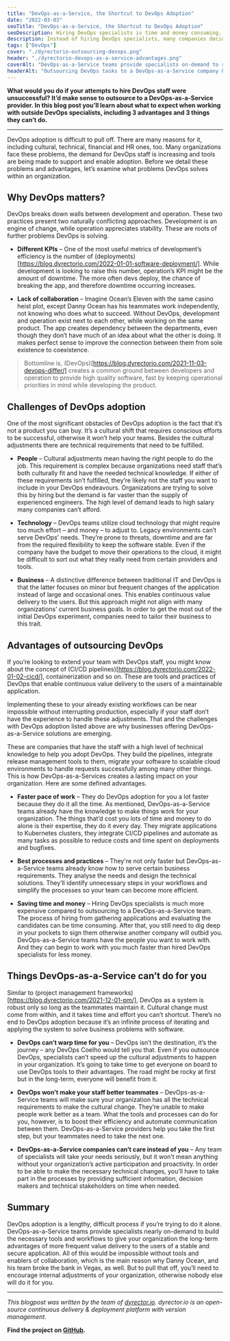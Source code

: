 ```yaml
---
title: "DevOps-as-a-Service, the Shortcut to DevOps Adoption"
date: "2022-03-03"
seoTitle: "DevOps-as-a-Service, the Shortcut to DevOps Adoption"
seoDescription: Hiring DevOps specialists is time and money consuming. Here's why organizations should consider joining forces with DevOps-as-a-Service providers.
description: Instead of hiring DevOps specialists, many companies decide to team up with DevOps-as-a-Service teams to reduce time and money spent on DevOps adoption. Find out what to expect from DevOps-as-a-Service providers.
tags: ["DevOps"]
cover: "./dyrectorio-outsourcing-devops.png"
header: "./dyrectorio-devops-as-a-service-advantages.png"
coverAlt: "DevOps-as-a-Service teams provide specialists on-demand to supercharge your organization's DevOps adoption."
headerAlt: "Outsourcing DevOps tasks to a DevOps-as-a-Service company holds many advantages, including fast and cost efficient work."
---
```


**What would you do if your attempts to hire DevOps staff were unsuccessful? It’d make sense to outsource to a DevOps-as-a-Service provider. In this blog post you’ll learn about what to expect when working with outside DevOps specialists, including 3 advantages and 3 things they can’t do.**

---

DevOps adoption is difficult to pull off. There are many reasons for it, including cultural, technical, financial and HR ones, too. Many organizations face these problems, the demand for DevOps staff is increasing and tools are being made to support and enable adoption. Before we detail these problems and advantages, let’s examine what problems DevOps solves within an organization.

## Why DevOps matters?

DevOps breaks down walls between development and operation. These two practices present two naturally conflicting approaches. Development is an engine of change, while operation appreciates stability. These are roots of further problems DevOps is solving.

- **Different KPIs** – One of the most useful metrics of development’s efficiency is the number of (deployments)[https://blog.dyrectorio.com/2022-01-01-software-deployment/]. While development is looking to raise this number, operation’s KPI might be the amount of downtime. The more often devs deploy, the chance of breaking the app, and therefore downtime occurring increases.

- **Lack of collaboration** – Imagine Ocean’s Eleven with the same casino heist plot, except Danny Ocean has his teammates work independently, not knowing who does what to succeed. Without DevOps, development and operation exist next to each other, while working on the same product. The app creates dependency between the departments, even though they don’t have much of an idea about what the other is doing. It makes perfect sense to improve the connection between them from sole existence to coexistence.

> Bottomline is, (DevOps)[https://blog.dyrectorio.com/2021-11-03-devops-differ/] creates a common ground between developers and operation to provide high quality software, fast by keeping operational priorities in mind while developing the product.

## Challenges of DevOps adoption

One of the most significant obstacles of DevOps adoption is the fact that it’s not a product you can buy. It’s a cultural shift that requires conscious efforts to be successful, otherwise it won’t help your teams. Besides the cultural adjustments there are technical requirements that need to be fulfilled.

- **People** – Cultural adjustments mean having the right people to do the job. This requirement is complex because organizations need staff that’s both culturally fit and have the needed technical knowledge. If either of these requirements isn’t fulfilled, they’re likely not the staff you want to include in your DevOps endeavours. Organizations are trying to solve this by hiring but the demand is far vaster than the supply of experienced engineers. The high level of demand leads to high salary many companies can’t afford.

- **Technology** – DevOps teams utilize cloud technology that might require too much effort – and money – to adjust to. Legacy environments can’t serve DevOps’ needs. They’re prone to threats, downtime and are far from the required flexibility to keep the software stable. Even if the company have the budget to move their operations to the cloud, it might be difficult to sort out what they really need from certain providers and tools.

- **Business** – A distinctive difference between traditional IT and DevOps is that the latter focuses on minor but frequent changes of the application instead of large and occasional ones. This enables continuous value delivery to the users. But this approach might not align with many organizations’ current business goals. In order to get the most out of the initial DevOps experiment, companies need to tailor their business to this trait.

## Advantages of outsourcing DevOps

If you’re looking to extend your team with DevOps staff, you might know about the concept of (CI/CD pipelines)[https://blog.dyrectorio.com/2022-01-02-cicd/], containerization and so on. These are tools and practices of DevOps that enable continuous value delivery to the users of a maintainable application.

Implementing these to your already existing workflows can be near impossible without interrupting production, especially if your staff don’t have the experience to handle these adjustments. That and the challenges with DevOps adoption listed above are why businesses offering DevOps-as-a-Service solutions are emerging.

These are companies that have the staff with a high level of technical knowledge to help you adopt DevOps. They build the pipelines, integrate release management tools to them, migrate your software to scalable cloud environments to handle requests successfully among many other things. This is how DevOps-as-a-Services creates a lasting impact on your organization. Here are some defined advantages.

- **Faster pace of work** – They do DevOps adoption for you a lot faster because they do it all the time. As mentioned, DevOps-as-a-Service teams already have the knowledge to make things work for your organization. The things that’d cost you lots of time and money to do alone is their expertise, they do it every day. They migrate applications to Kubernetes clusters, they integrate CI/CD pipelines and automate as many tasks as possible to reduce costs and time spent on deployments and bugfixes.

- **Best processes and practices** – They're not only faster but DevOps-as-a-Service teams already know how to serve certain business requirements. They analyse the needs and design the technical solutions. They’ll identify unnecessary steps in your workflows and simplify the processes so your team can become more efficient.

- **Saving time and money** – Hiring DevOps specialists is much more expensive compared to outsourcing to a DevOps-as-a-Service team. The process of hiring from gathering applications and evaluating the candidates can be time consuming. After that, you still need to dig deep in your pockets to sign them otherwise another company will outbid you. DevOps-as-a-Service teams have the people you want to work with. And they can begin to work with you much faster than hired DevOps specialists for less money.

## Things DevOps-as-a-Service can’t do for you

Similar to (project management frameworks)[https://blog.dyrectorio.com/2021-12-01-pm/], DevOps as a system is robust only so long as the teammates maintain it. Cultural change must come from within, and it takes time and effort you can’t shortcut. There’s no end to DevOps adoption because it’s an infinite process of iterating and applying the system to solve business problems with software.

- **DevOps can’t warp time for you** – DevOps isn’t the destination, it’s the journey – any DevOps Coelho would tell you that. Even if you outsource DevOps, specialists can’t speed up the cultural adjustments to happen in your organization. It’s going to take time to get everyone on board to use DevOps tools to their advantages. The road might be rocky at first but in the long-term, everyone will benefit from it.

- **DevOps won’t make your staff better teammates** – DevOps-as-a-Service teams will make sure your organization has all the technical requirements to make the cultural change. They’re unable to make people work better as a team. What the tools and processes can do for you, however, is to boost their efficiency and automate communication between them. DevOps-as-a-Service providers help you take the first step, but your teammates need to take the next one.

- **DevOps-as-a-Service companies can’t care instead of you** – Any team of specialists will take your needs seriously, but it won’t mean anything without your organization’s active participation and proactivity. In order to be able to make the necessary technical changes, you’ll have to take part in the processes by providing sufficient information, decision makers and technical stakeholders on time when needed.

## Summary

DevOps adoption is a lengthy, difficult process if you’re trying to do it alone. DevOps-as-a-Service teams provide specialists nearly on-demand to build the necessary tools and workflows to give your organization the long-term advantages of more frequent value delivery to the users of a stable and secure application. All of this would be impossible without tools and enablers of collaboration, which is the main reason why Danny Ocean, and his team broke the bank in Vegas, as well. But to pull that off, you’ll need to encourage internal adjustments of your organization, otherwise nobody else will do it for you.

---

_This blogpost was written by the team of [dyrector.io](https://dyrectorio.com). dyrector.io is an open-source continuous delivery & deployment platform with version management._

**Find the project on [GitHub](https://github.com/dyrector-io/dyrectorio/).**

